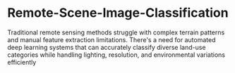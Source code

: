 # Remote-Scene-Image-Classification
Traditional remote sensing methods struggle with complex terrain patterns and manual feature extraction limitations. There's a need for automated deep learning systems that can accurately classify diverse land-use categories while handling lighting, resolution, and environmental variations efficiently
